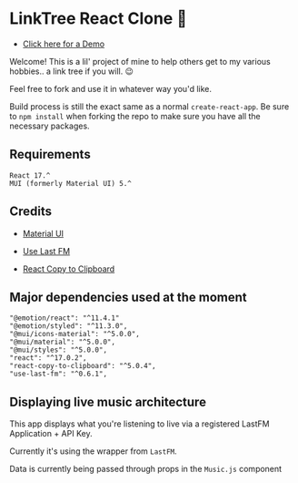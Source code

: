 # LinkTree React Clone :taco:

- [Click here for a Demo](https://michaelangrivera.com)

Welcome! This is a lil' project of mine to help others get to my various hobbies.. a link tree if you will. :wink: 

Feel free to fork and use it in whatever way you'd like. 

Build process is still the exact same as a normal `create-react-app`. Be sure to `npm install` when forking the repo to make sure you have all the necessary packages. 

## Requirements

    React 17.^
    MUI (formerly Material UI) 5.^

## Credits

- [Material UI](https://github.com/mui-org/material-ui)

- [Use Last FM](https://github.com/alii/use-last-fm)

- [React Copy to Clipboard](https://github.com/nkbt/react-copy-to-clipboard)

## Major dependencies used at the moment

    "@emotion/react": "^11.4.1" 
    "@emotion/styled": "^11.3.0",
    "@mui/icons-material": "^5.0.0",
    "@mui/material": "^5.0.0",
    "@mui/styles": "^5.0.0",
    "react": "^17.0.2",
    "react-copy-to-clipboard": "^5.0.4",
    "use-last-fm": "^0.6.1",

## Displaying live music architecture

This app displays what you're listening to live via a registered LastFM Application + API Key. 

Currently it's using the wrapper from `LastFM`. 

Data is currently being passed through props in the `Music.js` component